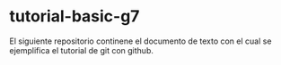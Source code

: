 # tutorial-basic-g7
El siguiente repositorio continene el documento de texto con el cual se ejemplifica el tutorial de git con github.
